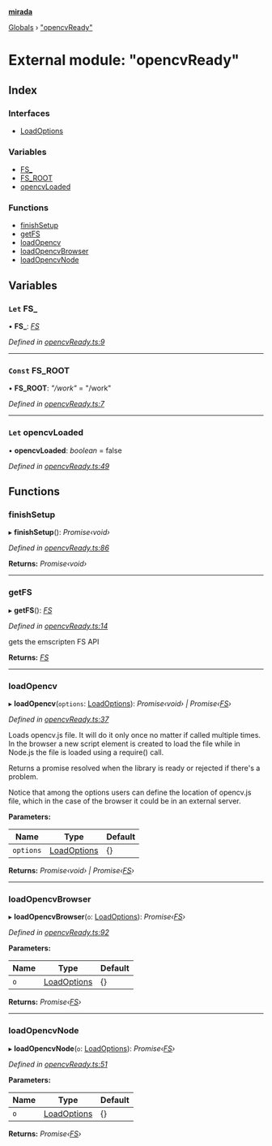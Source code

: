 **[mirada](../README.md)**

[Globals](../README.md) › ["opencvReady"](_opencvready_.md)

# External module: "opencvReady"

## Index

### Interfaces

* [LoadOptions](../interfaces/_opencvready_.loadoptions.md)

### Variables

* [FS_](_opencvready_.md#let-fs_)
* [FS_ROOT](_opencvready_.md#const-fs_root)
* [opencvLoaded](_opencvready_.md#let-opencvloaded)

### Functions

* [finishSetup](_opencvready_.md#finishsetup)
* [getFS](_opencvready_.md#getfs)
* [loadOpencv](_opencvready_.md#loadopencv)
* [loadOpencvBrowser](_opencvready_.md#loadopencvbrowser)
* [loadOpencvNode](_opencvready_.md#loadopencvnode)

## Variables

### `Let` FS_

• **FS_**: *[FS](../interfaces/_types_emscripten_.fs.md)*

*Defined in [opencvReady.ts:9](https://github.com/cancerberoSgx/mirada/blob/1c5d3d0/mirada/src/opencvReady.ts#L9)*

___

### `Const` FS_ROOT

• **FS_ROOT**: *"/work"* = "/work"

*Defined in [opencvReady.ts:7](https://github.com/cancerberoSgx/mirada/blob/1c5d3d0/mirada/src/opencvReady.ts#L7)*

___

### `Let` opencvLoaded

• **opencvLoaded**: *boolean* = false

*Defined in [opencvReady.ts:49](https://github.com/cancerberoSgx/mirada/blob/1c5d3d0/mirada/src/opencvReady.ts#L49)*

## Functions

###  finishSetup

▸ **finishSetup**(): *Promise‹void›*

*Defined in [opencvReady.ts:86](https://github.com/cancerberoSgx/mirada/blob/1c5d3d0/mirada/src/opencvReady.ts#L86)*

**Returns:** *Promise‹void›*

___

###  getFS

▸ **getFS**(): *[FS](../interfaces/_types_emscripten_.fs.md)*

*Defined in [opencvReady.ts:14](https://github.com/cancerberoSgx/mirada/blob/1c5d3d0/mirada/src/opencvReady.ts#L14)*

gets the emscripten FS API

**Returns:** *[FS](../interfaces/_types_emscripten_.fs.md)*

___

###  loadOpencv

▸ **loadOpencv**(`options`: [LoadOptions](../interfaces/_opencvready_.loadoptions.md)): *Promise‹void› | Promise‹[FS](../interfaces/_types_emscripten_.fs.md)›*

*Defined in [opencvReady.ts:37](https://github.com/cancerberoSgx/mirada/blob/1c5d3d0/mirada/src/opencvReady.ts#L37)*

Loads opencv.js file. It will do it only once no matter if called multiple times.
In the browser a new script element is created to load the file while in Node.js
the file is loaded using a require() call.

Returns a promise resolved when the library is ready or rejected if there's a problem.

Notice that among the options users can define the location of opencv.js file, which
in the case of the browser it could be in an external server.

**Parameters:**

Name | Type | Default |
------ | ------ | ------ |
`options` | [LoadOptions](../interfaces/_opencvready_.loadoptions.md) |  {} |

**Returns:** *Promise‹void› | Promise‹[FS](../interfaces/_types_emscripten_.fs.md)›*

___

###  loadOpencvBrowser

▸ **loadOpencvBrowser**(`o`: [LoadOptions](../interfaces/_opencvready_.loadoptions.md)): *Promise‹[FS](../interfaces/_types_emscripten_.fs.md)›*

*Defined in [opencvReady.ts:92](https://github.com/cancerberoSgx/mirada/blob/1c5d3d0/mirada/src/opencvReady.ts#L92)*

**Parameters:**

Name | Type | Default |
------ | ------ | ------ |
`o` | [LoadOptions](../interfaces/_opencvready_.loadoptions.md) |  {} |

**Returns:** *Promise‹[FS](../interfaces/_types_emscripten_.fs.md)›*

___

###  loadOpencvNode

▸ **loadOpencvNode**(`o`: [LoadOptions](../interfaces/_opencvready_.loadoptions.md)): *Promise‹[FS](../interfaces/_types_emscripten_.fs.md)›*

*Defined in [opencvReady.ts:51](https://github.com/cancerberoSgx/mirada/blob/1c5d3d0/mirada/src/opencvReady.ts#L51)*

**Parameters:**

Name | Type | Default |
------ | ------ | ------ |
`o` | [LoadOptions](../interfaces/_opencvready_.loadoptions.md) |  {} |

**Returns:** *Promise‹[FS](../interfaces/_types_emscripten_.fs.md)›*